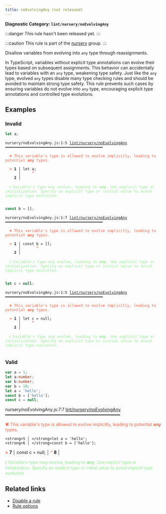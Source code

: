 ```yaml
---
title: noEvolvingAny (not released)
---
```


**Diagnostic Category: `lint/nursery/noEvolvingAny`**

:::danger
This rule hasn't been released yet.
:::

:::caution
This rule is part of the [nursery](/linter/rules/#nursery) group.
:::

Disallow variables from evolving into `any` type through reassignments.

In TypeScript, variables without explicit type annotations can evolve their types based on subsequent assignments.
This behavior can accidentally lead to variables with an `any` type, weakening type safety.
Just like the `any` type, evolved `any` types disable many type checking rules and should be avoided to maintain strong type safety.
This rule prevents such cases by ensuring variables do not evolve into `any` type, encouraging explicit type annotations and controlled type evolutions.

## Examples

### Invalid

```ts
let a;
```

<pre class="language-text"><code class="language-text">nursery/noEvolvingAny.js:1:5 <a href="https://biomejs.dev/linter/rules/no-evolving-any">lint/nursery/noEvolvingAny</a> ━━━━━━━━━━━━━━━━━━━━━━━━━━━━━━━━━━━━━━━━━━━━

<strong><span style="color: Tomato;">  </span></strong><strong><span style="color: Tomato;">✖</span></strong> <span style="color: Tomato;">This variable's type is allowed to evolve implicitly, leading to potential </span><span style="color: Tomato;"><strong>any</strong></span><span style="color: Tomato;"> types.</span>
  
<strong><span style="color: Tomato;">  </span></strong><strong><span style="color: Tomato;">&gt;</span></strong> <strong>1 │ </strong>let a;
   <strong>   │ </strong>    <strong><span style="color: Tomato;">^</span></strong>
    <strong>2 │ </strong>
  
<strong><span style="color: lightgreen;">  </span></strong><strong><span style="color: lightgreen;">ℹ</span></strong> <span style="color: lightgreen;">Variable's type may evolve, leading to </span><span style="color: lightgreen;"><strong>any</strong></span><span style="color: lightgreen;">. Use explicit type or initialization. Specify an explicit type or initial value to avoid implicit type evolution.</span>
  
</code></pre>

```ts
const b = [];
```

<pre class="language-text"><code class="language-text">nursery/noEvolvingAny.js:1:7 <a href="https://biomejs.dev/linter/rules/no-evolving-any">lint/nursery/noEvolvingAny</a> ━━━━━━━━━━━━━━━━━━━━━━━━━━━━━━━━━━━━━━━━━━━━

<strong><span style="color: Tomato;">  </span></strong><strong><span style="color: Tomato;">✖</span></strong> <span style="color: Tomato;">This variable's type is allowed to evolve implicitly, leading to potential </span><span style="color: Tomato;"><strong>any</strong></span><span style="color: Tomato;"> types.</span>
  
<strong><span style="color: Tomato;">  </span></strong><strong><span style="color: Tomato;">&gt;</span></strong> <strong>1 │ </strong>const b = [];
   <strong>   │ </strong>      <strong><span style="color: Tomato;">^</span></strong>
    <strong>2 │ </strong>
  
<strong><span style="color: lightgreen;">  </span></strong><strong><span style="color: lightgreen;">ℹ</span></strong> <span style="color: lightgreen;">Variable's type may evolve, leading to </span><span style="color: lightgreen;"><strong>any</strong></span><span style="color: lightgreen;">. Use explicit type or initialization. Specify an explicit type or initial value to avoid implicit type evolution.</span>
  
</code></pre>

```ts
let c = null;
```

<pre class="language-text"><code class="language-text">nursery/noEvolvingAny.js:1:5 <a href="https://biomejs.dev/linter/rules/no-evolving-any">lint/nursery/noEvolvingAny</a> ━━━━━━━━━━━━━━━━━━━━━━━━━━━━━━━━━━━━━━━━━━━━

<strong><span style="color: Tomato;">  </span></strong><strong><span style="color: Tomato;">✖</span></strong> <span style="color: Tomato;">This variable's type is allowed to evolve implicitly, leading to potential </span><span style="color: Tomato;"><strong>any</strong></span><span style="color: Tomato;"> types.</span>
  
<strong><span style="color: Tomato;">  </span></strong><strong><span style="color: Tomato;">&gt;</span></strong> <strong>1 │ </strong>let c = null;
   <strong>   │ </strong>    <strong><span style="color: Tomato;">^</span></strong>
    <strong>2 │ </strong>
  
<strong><span style="color: lightgreen;">  </span></strong><strong><span style="color: lightgreen;">ℹ</span></strong> <span style="color: lightgreen;">Variable's type may evolve, leading to </span><span style="color: lightgreen;"><strong>any</strong></span><span style="color: lightgreen;">. Use explicit type or initialization. Specify an explicit type or initial value to avoid implicit type evolution.</span>
  
</code></pre>

### Valid

```ts
var a = 1;
let a:number;
var b:number;
var b = 10;
let a = 'hello';
const b = ['hello'];
const c = null;
```

nursery/noEvolvingAny.js:7:7 <a href="https://biomejs.dev/linter/rules/no-evolving-any">lint/nursery/noEvolvingAny</a> ━━━━━━━━━━━━━━━━━━━━━━━━━━━━━━━━━━━━━━━━━━━━

<strong><span style="color: Tomato;">  </span></strong><strong><span style="color: Tomato;">✖</span></strong> <span style="color: Tomato;">This variable's type is allowed to evolve implicitly, leading to potential </span><span style="color: Tomato;"><strong>any</strong></span><span style="color: Tomato;"> types.</span>
  
    <strong>5 │ </strong>let a = 'hello';
    <strong>6 │ </strong>const b = ['hello'];
<strong><span style="color: Tomato;">  </span></strong><strong><span style="color: Tomato;">&gt;</span></strong> <strong>7 │ </strong>const c = null;
   <strong>   │ </strong>      <strong><span style="color: Tomato;">^</span></strong>
    <strong>8 │ </strong>
  
<strong><span style="color: lightgreen;">  </span></strong><strong><span style="color: lightgreen;">ℹ</span></strong> <span style="color: lightgreen;">Variable's type may evolve, leading to </span><span style="color: lightgreen;"><strong>any</strong></span><span style="color: lightgreen;">. Use explicit type or initialization. Specify an explicit type or initial value to avoid implicit type evolution.</span>
  
## Related links

- [Disable a rule](/linter/#disable-a-lint-rule)
- [Rule options](/linter/#rule-options)
